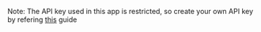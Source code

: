 Note: The API key used in this app is restricted, so create your own API key by refering [this](https://blog.hubspot.com/website/how-to-get-youtube-api-key) guide
